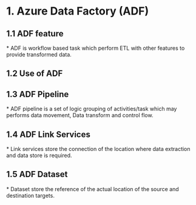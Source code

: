 # 1. Azure Data Factory (ADF)
<h2> 1.1 ADF feature</h2>
  * ADF is workflow based task which perform ETL with other features to provide transformed data.

<h2> 1.2 Use of ADF</h2>

<h2> 1.3 ADF Pipeline</h2>
  * ADF pipeline is a set of logic grouping of activities/task which may performs data movement, Data transform and control flow.

<h2> 1.4 ADF Link Services</h2>
  * Link services store the connection of the location where data extraction and data store is required.
  
<h2> 1.5 ADF Dataset</h2>
  * Dataset store the reference of the actual location of the source and destination targets.
